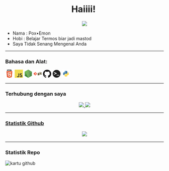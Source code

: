 <h1 align="center">Haiiii! <img src="https://user-images.githubusercontent.com/1303154/88677602-1635ba80-d120-11ea-84d8-d263ba5fc3c0.gif" width="39px" alt=""><br></h1>
<p align="center">
<img align="center" height="auto" src="https://raw.githubusercontent.com/FANGANS/Poxe-Mon/main/Pox.jpg"/>

<p align="center">

- Nama  : Pox•Emon
- Hobi    : Belajar Termos biar jadi mastod 
- Saya Tidak Senang Mengenal Anda

------

### Bahasa dan Alat:

<img align="kiri" alt="HTML5" width="26px" src="https://raw.githubusercontent.com/github/explore/80688e429a7d4ef2fca1e82350fe8e3517d3494d/topics/html/html.png" />     <img align="kiri" alt="JavaScript" width="26px" src="https://raw.githubusercontent.com/github/explore/80688e429a7d4ef2fca1e82350fe8e3517d3494d/topics/javascript/javascript.png" /> <img align="kiri" alt="Node.js" width="26px" src="https://raw.githubusercontent.com/github/explore/80688e429a7d4ef2fca1e82350fe8e3517d3494d/topics/nodejs/nodejs.png" /> <img align="kiri" alt="Git" width="26px" src="https://raw.githubusercontent.com/github/explore/80688e429a7d4ef2fca1e82350fe8e3517d3494d/topics/git/git.png" /> <img align="kiri" alt="GitHub" width="26px" src="https://raw.githubusercontent.com/github/explore/78df643247d429f6cc873026c0622819ad797942/topics/github/github.png" /> <img align="kiri" alt="Terminal" width="26px" src="https://raw.githubusercontent.com/github/explore/80688e429a7d4ef2fca1e82350fe8e3517d3494d/topics/terminal/terminal.png" /> <img align="kiri" alt="Python" width="26px" src="https://raw.githubusercontent.com/github/explore/80688e429a7d4ef2fca1e82350fe8e3517d3494d/topics/python/python.png" />
<br />

------

### Terhubung dengan saya 
<p align="center">
  <a href="https://youtube.com/"><img src="https://img.shields.io/badge/Youtube-E4405F?style=for-the-badge&logo=youtube&logoColor =white"/> 
  <a href="https://wa.me/6287830940996"><img src="https://img.shields.io/badge/WhatsApp-25D366?style=for-the-badge&logo=whatsapp&logoColor=white" / >

------

### Statistik Github 

<p align="center"><a href="https://github.com/FANGANS"><img src="https://github-readme-stats.vercel.app/api?username=FANGANS&show_icons=true&theme =radikal"></a></p>

------    
 
### Statistik Repo 

![kartu github](https://github-readme-stats.vercel.app/api/pin/?username=FANGANS&repo=FANGANS&theme=dark)
